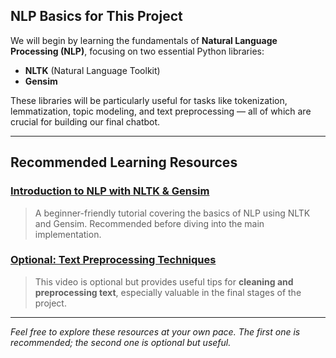 ## NLP Basics for This Project

We will begin by learning the fundamentals of **Natural Language Processing (NLP)**, focusing on two essential Python libraries:

- **NLTK** (Natural Language Toolkit)
- **Gensim**

These libraries will be particularly useful for tasks like tokenization, lemmatization, topic modeling, and text preprocessing — all of which are crucial for building our final chatbot.

---

## Recommended Learning Resources

### [Introduction to NLP with NLTK & Gensim](https://youtu.be/ENLEjGozrio?si=zfYsvC-insrpGMEb)
> A beginner-friendly tutorial covering the basics of NLP using NLTK and Gensim. Recommended before diving into the main implementation.

### [Optional: Text Preprocessing Techniques](https://youtu.be/lK9gx4q_vfI?si=1HGZQGE80LtgYIEG)
> This video is optional but provides useful tips for **cleaning and preprocessing text**, especially valuable in the final stages of the project.

---

*Feel free to explore these resources at your own pace. The first one is recommended; the second one is optional but useful.*

